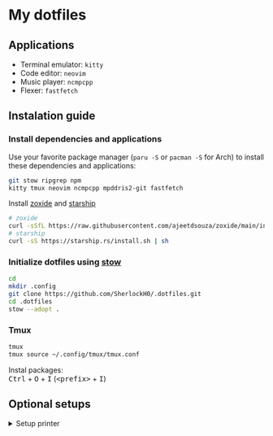 # My dotfiles

## Applications

- Terminal emulator: `kitty`
- Code editor: `neovim`
- Music player: `ncmpcpp`
- Flexer: `fastfetch`

## Instalation guide

### Install dependencies and applications

Use your favorite package manager (`paru -S` or `pacman -S` for Arch) to install these dependencies and applications:

```bash
git stow ripgrep npm
kitty tmux neovim ncmpcpp mpddris2-git fastfetch
```

Install [zoxide](https://github.com/ajeetdsouza/zoxide) and [starship](https://starship.rs/)

```bash
# zoxide
curl -sSfL https://raw.githubusercontent.com/ajeetdsouza/zoxide/main/install.sh | sh
# starship
curl -sS https://starship.rs/install.sh | sh
```

### Initialize dotfiles using [stow](https://brandon.invergo.net/news/2012-05-26-using-gnu-stow-to-manage-your-dotfiles.html)

```bash
cd
mkdir .config
git clone https://github.com/SherlockH0/.dotfiles.git
cd .dotfiles
stow --adopt .
```

### Tmux

```bash
tmux
tmux source ~/.config/tmux/tmux.conf
```

Instal packages: \
<kbd>Ctrl</kbd> + <kbd>O</kbd> + <kbd>I</kbd> (<kbd>\<prefix\></kbd> + <kbd>I</kbd>)

## Optional setups

<details>

<summary>Setup printer</summary>

```bash
sudo pacman -S caps system-config-printer
sudo systemctl enable --now cups
sudo usermod -aG lp $USER
```

[Install drivers](https://wiki.archlinux.org/title/CUPS/Printer-specific_problems)

</details>
